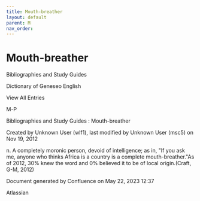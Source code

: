 ```yaml
---
title: Mouth-breather
layout: default
parent: M
nav_order:
---
```


# Mouth-breather

Bibliographies and Study Guides

Dictionary of Geneseo English

View All Entries

M-P

Bibliographies and Study Guides : Mouth-breather

Created by  Unknown User (wlf1), last modified by  Unknown User (msc5) on Nov 19, 2012

n. A completely moronic person, devoid of intelligence; as in, &quot;If you ask me, anyone who thinks Africa is a country is a complete mouth-breather.&quot;As of 2012, 30% knew the word and 0% believed it to be of local origin.(Craft, G-M, 2012)

Document generated by Confluence on May 22, 2023 12:37

Atlassian
